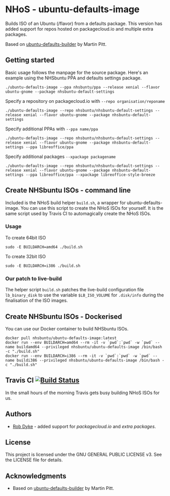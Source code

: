 # NHoS - ubuntu-defaults-image

Builds ISO of an Ubuntu (/flavor) from a defaults package. This version has added support for repos hosted on packagecloud.io and multiple extra packages.

Based on [ubuntu-defaults-builder](https://launchpad.net/ubuntu/xenial/+package/ubuntu-defaults-builder) by Martin Pitt.

## Getting started

Basic usage follows the manpage for the source package. Here's an example using the NHSbuntu PPA and defaults settings package.

```
./ubuntu-defaults-image --ppa nhsbuntu/ppa --release xenial --flavor ubuntu-gnome --package nhsbuntu-default-settings
```

Specify a repository on packagecloud.io with `--repo organisation/reponame`

```
./ubuntu-defaults-image --repo nhsbuntu/nhsbuntu-default-settings --release xenial --flavor ubuntu-gnome --package nhsbuntu-default-settings
```

Specify additional PPAs with `--ppa name/ppa`

```
./ubuntu-defaults-image --repo nhsbuntu/nhsbuntu-default-settings --release xenial --flavor ubuntu-gnome --package nhsbuntu-default-settings --ppa libreoffice/ppa
```

Specify additional packages `--xpackage packagename`

```
./ubuntu-defaults-image --repo nhsbuntu/nhsbuntu-default-settings --release xenial --flavor ubuntu-gnome --package nhsbuntu-default-settings --ppa libreoffice/ppa --xpackage libreoffice-style-breeze
```

## Create NHSbuntu ISOs - command line

Included is the NHoS build helper `build.sh`, a wrapper for ubuntu-defaults-image. You can use this script to create the NHoS ISOs for yourself. It is the same script used by Travis CI to automagically create the NHoS ISOs.

### Usage

To create 64bit ISO

    sudo -E BUILDARCH=amd64 ./build.sh

To create 32bit ISO

    sudo -E BUILDARCH=i386 ./build.sh

### Our patch to live-build

The helper script `build.sh` patches the live-build configuration file `lb_binary_disk` to use the variable `$LB_ISO_VOLUME` for `.disk/info` during the finalisation of the ISO images.

## Create NHSbuntu ISOs - Dockerised

You can use our Docker container to build NHSbuntu ISOs.

```
docker pull nhsbuntu/ubuntu-defaults-image:latest
docker run --env BUILDARCH=amd64 --rm -it -v `pwd`:`pwd` -w `pwd` --name buildamd64 --privileged nhsbuntu/ubuntu-defaults-image /bin/bash -c "./build.sh"
docker run --env BUILDARCH=i386 --rm -it -v `pwd`:`pwd` -w `pwd` --name buildi386 --privileged nhsbuntu/ubuntu-defaults-image /bin/bash -c "./build.sh"
```

## Travis CI [![Build Status](https://travis-ci.org/NHSbuntu/ubuntu-defaults-image.svg?branch=master)](https://travis-ci.org/NHSbuntu/ubuntu-defaults-image)

In the small hours of the morning Travis gets busy building NHoS ISOs for us.

## Authors

- [Rob Dyke](https://github.com/robdyke) - added support for _packagecloud.io_ and _extra packages_.

## License

This project is licensed under the GNU GENERAL PUBLIC LICENSE v3. See the LICENSE file for details.

## Acknowledgments

- Based on [ubuntu-defaults-builder](https://launchpad.net/ubuntu/xenial/+package/ubuntu-defaults-builder) by Martin Pitt.
